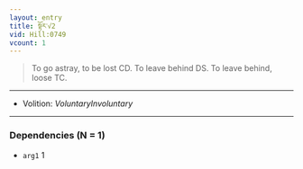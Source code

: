 ```yaml
---
layout: entry
title: སྟོར་√2
vid: Hill:0749
vcount: 1
---
```

> To go astray, to be lost CD\. To leave behind DS\. To leave behind, loose TC\.

---
* Volition: _VoluntaryInvoluntary_

---

### Dependencies (N = 1)
* `arg1` 1
